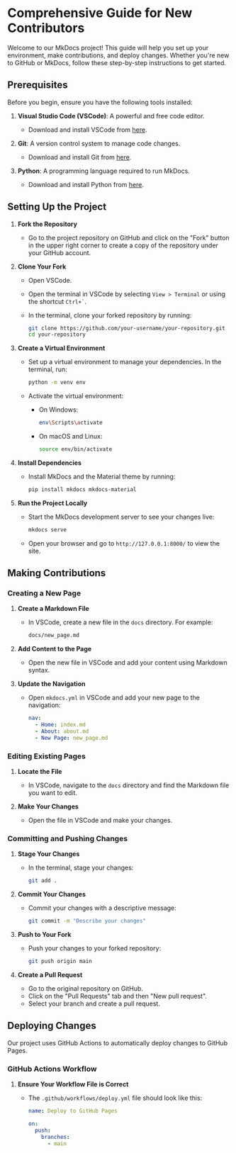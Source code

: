 # Comprehensive Guide for New Contributors

Welcome to our MkDocs project! This guide will help you set up your environment, make contributions, and deploy changes. Whether you're new to GitHub or MkDocs, follow these step-by-step instructions to get started.

## Prerequisites

Before you begin, ensure you have the following tools installed:

1. **Visual Studio Code (VSCode)**: A powerful and free code editor.
   - Download and install VSCode from [here](https://code.visualstudio.com/).

2. **Git**: A version control system to manage code changes.
   - Download and install Git from [here](https://git-scm.com/downloads).

3. **Python**: A programming language required to run MkDocs.
   - Download and install Python from [here](https://www.python.org/downloads/).

## Setting Up the Project

1. **Fork the Repository**

   - Go to the project repository on GitHub and click on the "Fork" button in the upper right corner to create a copy of the repository under your GitHub account.

2. **Clone Your Fork**

   - Open VSCode.
   - Open the terminal in VSCode by selecting `View > Terminal` or using the shortcut `` Ctrl+` ``.
   - In the terminal, clone your forked repository by running:

     ```bash
     git clone https://github.com/your-username/your-repository.git
     cd your-repository
     ```

3. **Create a Virtual Environment**

   - Set up a virtual environment to manage your dependencies. In the terminal, run:

     ```bash
     python -m venv env
     ```

   - Activate the virtual environment:
     - On Windows:

       ```bash
       env\Scripts\activate
       ```

     - On macOS and Linux:

       ```bash
       source env/bin/activate
       ```

4. **Install Dependencies**

   - Install MkDocs and the Material theme by running:

     ```bash
     pip install mkdocs mkdocs-material
     ```

5. **Run the Project Locally**

   - Start the MkDocs development server to see your changes live:

     ```bash
     mkdocs serve
     ```

   - Open your browser and go to `http://127.0.0.1:8000/` to view the site.

## Making Contributions

### Creating a New Page

1. **Create a Markdown File**

   - In VSCode, create a new file in the `docs` directory. For example:

     ```bash
     docs/new_page.md
     ```

2. **Add Content to the Page**

   - Open the new file in VSCode and add your content using Markdown syntax.

3. **Update the Navigation**

   - Open `mkdocs.yml` in VSCode and add your new page to the navigation:

     ```yaml
     nav:
       - Home: index.md
       - About: about.md
       - New Page: new_page.md
     ```

### Editing Existing Pages

1. **Locate the File**

   - In VSCode, navigate to the `docs` directory and find the Markdown file you want to edit.

2. **Make Your Changes**

   - Open the file in VSCode and make your changes.

### Committing and Pushing Changes

1. **Stage Your Changes**

   - In the terminal, stage your changes:

     ```bash
     git add .
     ```

2. **Commit Your Changes**

   - Commit your changes with a descriptive message:

     ```bash
     git commit -m "Describe your changes"
     ```

3. **Push to Your Fork**

   - Push your changes to your forked repository:

     ```bash
     git push origin main
     ```

4. **Create a Pull Request**

   - Go to the original repository on GitHub.
   - Click on the "Pull Requests" tab and then "New pull request".
   - Select your branch and create a pull request.

## Deploying Changes

Our project uses GitHub Actions to automatically deploy changes to GitHub Pages.

### GitHub Actions Workflow

1. **Ensure Your Workflow File is Correct**

   - The `.github/workflows/deploy.yml` file should look like this:

     ```yaml
     name: Deploy to GitHub Pages

     on:
       push:
         branches:
           - main
